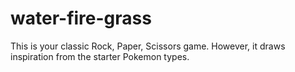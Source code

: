# water-fire-grass

This is your classic Rock, Paper, Scissors game.
However, it draws inspiration from the starter Pokemon types.
